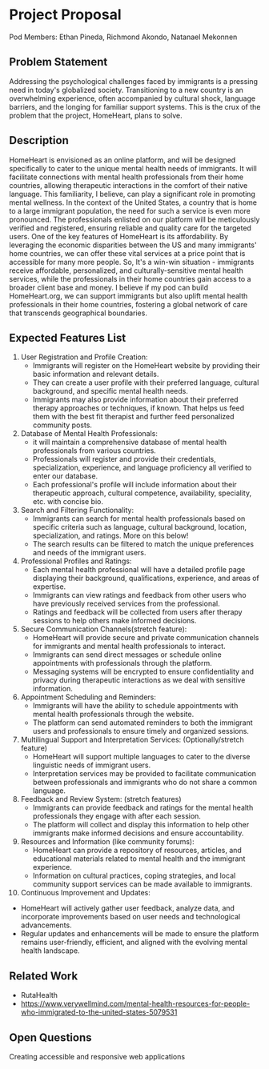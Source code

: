 # Project Proposal

Pod Members: Ethan Pineda, Richmond Akondo, Natanael Mekonnen

## Problem Statement

Addressing the psychological challenges faced by immigrants is a pressing need in today's globalized society. Transitioning to a new country is an overwhelming experience, often accompanied by cultural shock, language barriers, and the longing for familiar support systems. This is the crux of the problem that the project, HomeHeart, plans to solve.

## Description

HomeHeart is envisioned as an online platform, and will be designed specifically to cater to the unique mental health needs of immigrants. It will facilitate connections with mental health professionals from their home countries, allowing therapeutic interactions in the comfort of their native language. This familiarity, I believe, can play a significant role in promoting mental wellness.
	In the context of the United States, a country that is home to a large immigrant population, the need for such a service is even more pronounced. The professionals enlisted on our platform will be meticulously verified and registered, ensuring reliable and quality care for the targeted users.
	One of the key features of HomeHeart is its affordability. By leveraging the economic disparities between the US and many immigrants' home countries, we can offer these vital services at a price point that is accessible for many more people. So, It's a win-win situation - immigrants receive affordable, personalized, and culturally-sensitive mental health services, while the professionals in their home countries gain access to a broader client base and money.
I believe if my pod can build HomeHeart.org, we can support immigrants but also uplift mental health professionals in their home countries, fostering a global network of care that transcends geographical boundaries.

## Expected Features List

1. User Registration and Profile Creation:
   - Immigrants will register on the HomeHeart website by providing their basic information and relevant details.
   - They can create a user profile with their preferred language, cultural background, and specific mental health needs.
   - Immigrants may also provide information about their preferred therapy approaches or techniques, if known. That helps us feed them with the best fit therapist and further feed personalized community posts.
2. Database of Mental Health Professionals:
   - it will maintain a comprehensive database of mental health professionals from various countries.
   - Professionals will register and provide their credentials, specialization, experience, and language proficiency all verified to enter our database.
   - Each professional's profile will include information about their therapeutic approach, cultural competence, availability, speciality, etc. with concise bio.
3. Search and Filtering Functionality:
   - Immigrants can search for mental health professionals based on specific criteria such as language, cultural background, location, specialization, and ratings. More on this below!
   - The search results can be filtered to match the unique preferences and needs of the immigrant users.
4. Professional Profiles and Ratings:
   - Each mental health professional will have a detailed profile page displaying their background, qualifications, experience, and areas of expertise.
   - Immigrants can view ratings and feedback from other users who have previously received services from the professional.
   - Ratings and feedback will be collected from users after therapy sessions to help others make informed decisions.
5. Secure Communication Channels(stretch feature):
   - HomeHeart will provide secure and private communication channels for immigrants and mental health professionals to interact.
   - Immigrants can send direct messages or schedule online appointments with professionals through the platform.
   - Messaging systems will be encrypted to ensure confidentiality and privacy during therapeutic interactions as we deal with sensitive information.
6. Appointment Scheduling and Reminders:
   - Immigrants will have the ability to schedule appointments with mental health professionals through the website.
   - The platform can send automated reminders to both the immigrant users and professionals to ensure timely and organized sessions.
7. Multilingual Support and Interpretation Services: (Optionally/stretch feature)
   - HomeHeart will support multiple languages to cater to the diverse linguistic needs of immigrant users.
   - Interpretation services may be provided to facilitate communication between professionals and immigrants who do not share a common language.
8. Feedback and Review System: (stretch features)
   - Immigrants can provide feedback and ratings for the mental health professionals they engage with after each session.
   - The platform will collect and display this information to help other immigrants make informed decisions and ensure accountability.
9. Resources and Information (like community forums):
   - HomeHeart can provide a repository of resources, articles, and educational materials related to mental health and the immigrant experience.
   - Information on cultural practices, coping strategies, and local community support services can be made available to immigrants.
10. Continuous Improvement and Updates:
   - HomeHeart will actively gather user feedback, analyze data, and incorporate improvements based on user needs and technological advancements.
   - Regular updates and enhancements will be made to ensure the platform remains user-friendly, efficient, and aligned with the evolving mental health landscape.

## Related Work

- RutaHealth
- https://www.verywellmind.com/mental-health-resources-for-people-who-immigrated-to-the-united-states-5079531

## Open Questions

Creating accessible and responsive web applications
